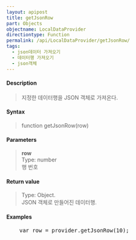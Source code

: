 ```yaml
---
layout: apipost
title: getJsonRow
part: Objects
objectname: LocalDataProvider
directiontype: Function
permalink: /api/LocalDataProvider/getJsonRow/
tags:
  - json데이터 가져오기
  - 데이터행 가져오기
  - json객체
---
```



#### Description

> 지정한 데이터행을 JSON 객체로 가져온다.

#### Syntax

> function getJsonRow(row)

#### Parameters

> **row**  
> Type: number  
> 행 번호

#### Return value

> Type: Object.  
> JSON 객체로 만들어진 데이터행.  

#### Examples 

<pre class="prettyprint">
    var row = provider.getJsonRow(10);
</pre>


